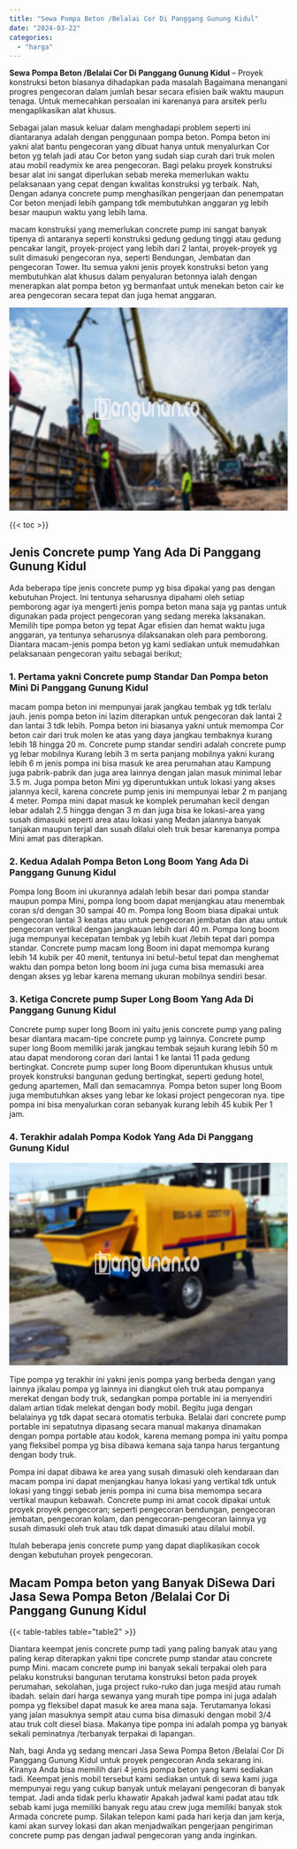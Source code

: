 ```yaml
---
title: "Sewa Pompa Beton /Belalai Cor Di Panggang Gunung Kidul"
date: "2024-03-22"
categories: 
  - "harga"
---
```


**Sewa Pompa Beton /Belalai Cor Di Panggang Gunung Kidul** – Proyek konstruksi beton biasanya dihadapkan pada masalah Bagaimana menangani progres pengecoran dalam jumlah besar secara efisien baik waktu maupun tenaga. Untuk memecahkan persoalan ini karenanya para arsitek perlu mengaplikasikan alat khusus.

Sebagai jalan masuk keluar dalam menghadapi problem seperti ini diantaranya adalah dengan penggunaan pompa beton. Pompa beton ini yakni alat bantu pengecoran yang dibuat hanya untuk menyalurkan Cor beton yg telah jadi atau Cor beton yang sudah siap curah dari truk molen atau mobil readymix ke area pengecoran. Bagi pelaku proyek konstruksi besar alat ini sangat diperlukan sebab mereka memerlukan waktu pelaksanaan yang cepat dengan kwalitas konstruksi yg terbaik. Nah, Dengan adanya concrete pump menghasilkan pengerjaan dan penempatan Cor beton menjadi lebih gampang tdk membutuhkan anggaran yg lebih besar maupun waktu yang lebih lama.

macam konstruksi yang memerlukan concrete pump ini sangat banyak tipenya di antaranya seperti konstruksi gedung gedung tinggi atau gedung pencakar langit, proyek-project yang lebih dari 2 lantai, proyek-proyek yg sulit dimasuki pengecoran nya, seperti Bendungan, Jembatan dan pengecoran Tower. Itu semua yakni jenis proyek konstruksi beton yang membutuhkan alat khusus dalam penyaluran betonnya ialah dengan menerapkan alat pompa beton yg bermanfaat untuk menekan beton cair ke area pengecoran secara tepat dan juga hemat anggaran.

![Sewa Pompa Beton /Belalai Cor Di Panggang Gunung Kidul](/images/sewa-concrete-pump-35.png)

{{< toc >}}

## Jenis Concrete pump Yang Ada Di Panggang Gunung Kidul

Ada beberapa tipe jenis concrete pump yg bisa dipakai yang pas dengan kebutuhan Project. Ini tentunya seharusnya dipahami oleh setiap pemborong agar iya mengerti jenis pompa beton mana saja yg pantas untuk digunakan pada project pengecoran yang sedang mereka laksanakan. Memilih tipe pompa beton yg tepat Agar efisien dan hemat waktu juga anggaran, ya tentunya seharusnya dilaksanakan oleh para pemborong. Diantara macam-jenis pompa beton yg kami sediakan untuk memudahkan pelaksanaan pengecoran yaitu sebagai berikut;

### 1\. Pertama yakni Concrete pump Standar Dan Pompa beton Mini Di Panggang Gunung Kidul

macam pompa beton ini mempunyai jarak jangkau tembak yg tdk terlalu jauh. jenis pompa beton ini lazim diterapkan untuk pengecoran dak lantai 2 dan lantai 3 tdk lebih. Pompa beton ini biasanya yakni untuk memompa Cor beton cair dari truk molen ke atas yang daya jangkau tembaknya kurang lebih 18 hingga 20 m. Concrete pump standar sendiri adalah concrete pump yg lebar mobilnya Kurang lebih 3 m serta panjang mobilnya yakni kurang lebih 6 m jenis pompa ini bisa masuk ke area perumahan atau Kampung juga pabrik-pabrik dan juga area lainnya dengan jalan masuk minimal lebar 3.5 m. Juga pompa beton Mini yg diperuntukkan untuk lokasi yang akses jalannya kecil, karena concrete pump jenis ini mempunyai lebar 2 m panjang 4 meter. Pompa mini dapat masuk ke komplek perumahan kecil dengan lebar adalah 2.5 hingga dengan 3 m dan juga bisa ke lokasi-area yang susah dimasuki seperti area atau lokasi yang Medan jalannya banyak tanjakan maupun terjal dan susah dilalui oleh truk besar karenanya pompa Mini amat pas diterapkan.

### 2\. Kedua Adalah Pompa Beton Long Boom Yang Ada Di Panggang Gunung Kidul

Pompa long Boom ini ukurannya adalah lebih besar dari pompa standar maupun pompa Mini, pompa long boom dapat menjangkau atau menembak coran s/d dengan 30 sampai 40 m. Pompa long Boom biasa dipakai untuk pengecoran lantai 3 keatas atau untuk pengecoran jembatan dan atau untuk pengecoran vertikal dengan jangkauan lebih dari 40 m. Pompa long boom juga mempunyai kecepatan tembak yg lebih kuat /lebih tepat dari pompa standar. Concrete pump macam long Boom ini dapat memompa kurang lebih 14 kubik per 40 menit, tentunya ini betul-betul tepat dan menghemat waktu dan pompa beton long boom ini juga cuma bisa memasuki area dengan akses yg lebar karena memang ukuran mobilnya sendiri besar.

### 3\. Ketiga Concrete pump Super Long Boom Yang Ada Di Panggang Gunung Kidul

Concrete pump super long Boom ini yaitu jenis concrete pump yang paling besar diantara macam-tipe concrete pump yg lainnya. Concrete pump super long Boom memiliki jarak jangkau tembak sejauh kurang lebih 50 m atau dapat mendorong coran dari lantai 1 ke lantai 11 pada gedung bertingkat. Concrete pump super long Boom diperuntukan khusus untuk proyek konstruksi bangunan gedung bertingkat, seperti gedung hotel, gedung apartemen, Mall dan semacamnya. Pompa beton super long Boom juga membutuhkan akses yang lebar ke lokasi project pengecoran nya. tipe pompa ini bisa menyalurkan coran sebanyak kurang lebih 45 kubik Per 1 jam.

### 4\. Terakhir adalah Pompa Kodok Yang Ada Di Panggang Gunung Kidul

![Sewa Pompa Beton /Belalai Cor Di Panggang Gunung Kidul](/images/sewa-concrete-pump-13.png)

Tipe pompa yg terakhir ini yakni jenis pompa yang berbeda dengan yang lainnya jikalau pompa yg lainnya ini diangkut oleh truk atau pompanya merekat dengan body truk, sedangkan pompa portable ini ia menyendiri dalam artian tidak melekat dengan body mobil. Begitu juga dengan belalainya yg tdk dapat secara otomatis terbuka. Belalai dari concrete pump portable ini sepatutnya dipasang secara manual makanya dinamakan dengan pompa portable atau kodok, karena memang pompa ini yaitu pompa yang fleksibel pompa yg bisa dibawa kemana saja tanpa harus tergantung dengan body truk.

Pompa ini dapat dibawa ke area yang susah dimasuki oleh kendaraan dan macam pompa ini dapat menjangkau hanya lokasi yang vertikal tdk untuk lokasi yang tinggi sebab jenis pompa ini cuma bisa memompa secara vertikal maupun kebawah. Concrete pump ini amat cocok dipakai untuk proyek proyek pengecoran; seperti pengecoran bendungan, pengecoran jembatan, pengecoran kolam, dan pengecoran-pengecoran lainnya yg susah dimasuki oleh truk atau tdk dapat dimasuki atau dilalui mobil.

Itulah beberapa jenis concrete pump yang dapat diaplikasikan cocok dengan kebutuhan proyek pengecoran.

## Macam Pompa beton yang Banyak DiSewa Dari Jasa Sewa Pompa Beton /Belalai Cor Di Panggang Gunung Kidul

{{< table-tables table="table2" >}}

Diantara keempat jenis concrete pump tadi yang paling banyak atau yang paling kerap diterapkan yakni tipe concrete pump standar atau concrete pump Mini. macam concrete pump ini banyak sekali terpakai oleh para pelaku konstruksi bangunan terutama konstruksi beton pada proyek perumahan, sekolahan, juga project ruko-ruko dan juga mesjid atau rumah ibadah. selain dari harga sewanya yang murah tipe pompa ini juga adalah pompa yg fleksibel dapat masuk ke area mana saja. Terutamanya lokasi yang jalan masuknya sempit atau cuma bisa dimasuki dengan mobil 3/4 atau truk colt diesel biasa. Makanya tipe pompa ini adalah pompa yg banyak sekali peminatnya /terbanyak terpakai di lapangan.

Nah, bagi Anda yg sedang mencari Jasa Sewa Pompa Beton /Belalai Cor Di Panggang Gunung Kidul untuk proyek pengecoran Anda sekarang ini. Kiranya Anda bisa memilih dari 4 jenis pompa beton yang kami sediakan tadi. Keempat jenis mobil tersebut kami sediakan untuk di sewa kami juga mempunyai regu yang cukup banyak untuk melayani pengecoran di banyak tempat. Jadi anda tidak perlu khawatir Apakah jadwal kami padat atau tdk sebab kami juga memiliki banyak regu atau crew juga memiliki banyak stok Armada concrete pump. Silakan telepon kami pada hari kerja dan jam kerja, kami akan survey lokasi dan akan menjadwalkan pengerjaan pengiriman concrete pump pas dengan jadwal pengecoran yang anda inginkan.
